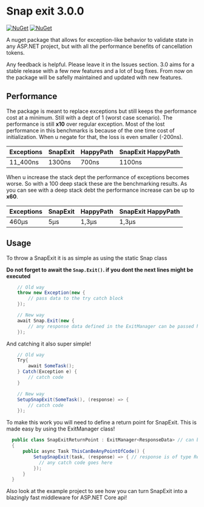 ﻿# Snap exit 3.0.0
[![NuGet](https://img.shields.io/nuget/v/SnapExit.svg)](https://www.nuget.org/packages/SnapExit/)
[![NuGet](https://img.shields.io/nuget/dt/SnapExit.svg)](https://www.nuget.org/packages/SnapExit/)

A nuget package that allows for exception-like behavior to validate state in any ASP.NET project, but with all the performance benefits of cancellation tokens.

Any feedback is helpful. Please leave it in the Issues section.
3.0 aims for a stable release with a few new features and a lot of bug fixes. From now on the package will be safelly maintained and updated with new features.

## Performance
The package is meant to replace exceptions but still keeps the performance cost at a minimum.
Still with a dept of 1 (worst case scenario). The performance is still **x10** over regular exception.
Most of the lost performance in this benchmarks is because of the one time cost of initialization. When u negate for that, the loss is even smaller (-200ns).

| Exceptions | SnapExit | HappyPath | SnapExit HappyPath |
|------------|----------|-----------|--------------------|
| 11_400ns   | 1300ns   | 700ns     | 1100ns             |


When u increase the stack dept the performance of exceptions becomes worse. So with a 100 deep stack these are the benchmarking results.
As you can see with a deep stack debt the performance increase can be up to **x60**.

| Exceptions | SnapExit | HappyPath | SnapExit HappyPath |
|------------|----------|-----------|--------------------|
| 460μs      | 5μs      | 1,3μs     | 1,3μs              |

## Usage

To throw a SnapExit it is as simple as using the static Snap class

**Do not forget to await the `Snap.Exit()`. if you dont the next lines might be executed**
```csharp
    // Old way
    throw new Exception(new {
        // pass data to the try catch block
    });

    // New way
    await Snap.Exit(new {
        // any response data defined in the ExitManager can be passed here
    });
```

And catching it also super simple!

```csharp
    // Old way
    Try{
        await SomeTask();
    } Catch(Exception e) {
        // catch code
    }

    // New way
    SetupSnapExit(SomeTask(), (response) => {
        // catch code
    });
```

To make this work you will need to define a return point for SnapExit. This is made easy by using the ExitManager class!
```csharp
  public class SnapExitReturnPoint : ExitManager<ResponseData> // can be inherited from or instantiated
  {
      public async Task ThisCanBeAnyPointOfCode() {
          SetupSnapExit(task, (response) => { // response is of type ResponseData
            // any catch code goes here
          });
      }
  }
```

Also look at the example project to see how you can turn SnapExit into a blazingly fast middleware for ASP.NET Core api!